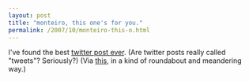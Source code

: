 ```yaml
---
layout: post
title: "monteiro, this one's for you."
permalink: /2007/10/monteiro-this-o.html
---
```


<p>I've found the best <a href="http://twitter.com/ronaldl79/statuses/310321802">twitter post ever</a>. (Are twitter posts really called &quot;tweets&quot;? Seriously?) (Via <a href="http://valleywag.com/tech/modern-and-awkward/-311598.php">this</a>, in a kind of roundabout and meandering way.)<br /></p>



